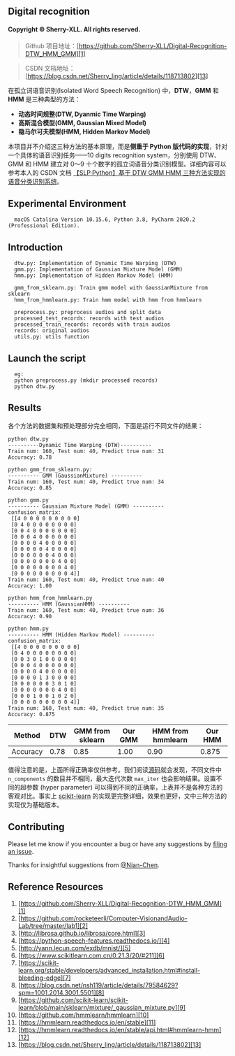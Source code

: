 ## Digital recognition
#### Copyright © Sherry-XLL. All rights reserved.

> Github 项目地址：[https://github.com/Sherry-XLL/Digital-Recognition-DTW_HMM_GMM][1]

> CSDN 文档地址：[https://blog.csdn.net/Sherry_ling/article/details/118713802][13]

在孤立词语音识别(Isolated Word Speech Recognition) 中，**DTW**，**GMM** 和 **HMM** 是三种典型的方法：

- **动态时间规整(DTW, Dyanmic Time Warping)** 
- **高斯混合模型(GMM, Gaussian Mixed Model)** 
- **隐马尔可夫模型(HMM, Hidden Markov Model)**

本项目并不介绍这三种方法的基本原理，而是**侧重于 Python 版代码的实现**，针对一个具体的语音识别任务——10 digits recognition system，分别使用 DTW、GMM 和 HMM 建立对 0～9 十个数字的孤立词语音分类识别模型。详细内容可以参考本人的 CSDN 文档 [【SLP·Python】基于 DTW GMM HMM 三种方法实现的语音分类识别系统][13]。

## Experimental Environment
```
  macOS Catalina Version 10.15.6, Python 3.8, PyCharm 2020.2 (Professional Edition).
```

## Introduction
```
  dtw.py: Implementation of Dynamic Time Warping (DTW)
  gmm.py: Implementation of Gaussian Mixture Model (GMM)
  hmm.py: Implementation of Hidden Markov Model (HMM)

  gmm_from_sklearn.py: Train gmm model with GaussianMixture from sklearn
  hmm_from_hmmlearn.py: Train hmm model with hmm from hmmlearn

  preprocess.py: preprocess audios and split data
  processed_test_records: records with test audios
  processed_train_records: records with train audios
  records: original audios
  utils.py: utils function
```

## Launch the script
```
  eg:
  python preprocess.py (mkdir processed records)
  python dtw.py 
```

## Results
各个方法的数据集和预处理部分完全相同，下面是运行不同文件的结果：

```
python dtw.py
----------Dynamic Time Warping (DTW)----------
Train num: 160, Test num: 40, Predict true num: 31
Accuracy: 0.78
```

```
python gmm_from_sklearn.py:
---------- GMM (GaussianMixture) ----------
Train num: 160, Test num: 40, Predict true num: 34
Accuracy: 0.85
```

```
python gmm.py
---------- Gaussian Mixture Model (GMM) ----------
confusion_matrix: 
 [[4 0 0 0 0 0 0 0 0 0]
 [0 4 0 0 0 0 0 0 0 0]
 [0 0 4 0 0 0 0 0 0 0]
 [0 0 0 4 0 0 0 0 0 0]
 [0 0 0 0 4 0 0 0 0 0]
 [0 0 0 0 0 4 0 0 0 0]
 [0 0 0 0 0 0 4 0 0 0]
 [0 0 0 0 0 0 0 4 0 0]
 [0 0 0 0 0 0 0 0 4 0]
 [0 0 0 0 0 0 0 0 0 4]]
Train num: 160, Test num: 40, Predict true num: 40
Accuracy: 1.00
```

```
python hmm_from_hmmlearn.py
---------- HMM (GaussianHMM) ----------
Train num: 160, Test num: 40, Predict true num: 36
Accuracy: 0.90
```

```
python hmm.py
---------- HMM (Hidden Markov Model) ----------
confusion_matrix: 
 [[4 0 0 0 0 0 0 0 0 0]
 [0 4 0 0 0 0 0 0 0 0]
 [0 0 3 0 1 0 0 0 0 0]
 [0 0 0 4 0 0 0 0 0 0]
 [0 0 0 0 4 0 0 0 0 0]
 [0 0 0 0 1 3 0 0 0 0]
 [0 0 0 0 0 0 3 0 1 0]
 [0 0 0 0 0 0 0 4 0 0]
 [0 0 0 1 0 0 1 0 2 0]
 [0 0 0 0 0 0 0 0 0 4]]
Train num: 160, Test num: 40, Predict true num: 35
Accuracy: 0.875
```


| Method | DTW | GMM from sklearn | Our GMM | HMM from hmmlearn | Our HMM |
|--|--|--|--|--|--|
| Accuracy | 0.78 | 0.85 | 1.00 | 0.90 | 0.875 |

值得注意的是，上面所得正确率仅供参考。我们阅读[源码][1]就会发现，不同文件中 `n_components` 的数目并不相同，最大迭代次数 `max_iter` 也会影响结果。设置不同的超参数 (hyper parameter) 可以得到不同的正确率，上表并不是各种方法的客观对比。事实上 [scikit-learn][7] 的实现更完整详细，效果也更好，文中三种方法的实现仅为基础版本。

## Contributing

Please let me know if you encounter a bug or have any suggestions by [filing an issue](https://github.com/Sherry-XLL/Digital-Recognition-DTW_HMM_GMM/issues).

Thanks for insightful suggestions from [@Nian-Chen](https://github.com/Nian-Chen).


## Reference Resources
 1. [https://github.com/Sherry-XLL/Digital-Recognition-DTW_HMM_GMM][1]
 2. [https://github.com/rocketeerli/Computer-VisionandAudio-Lab/tree/master/lab1][2]
 3. [http://librosa.github.io/librosa/core.html][3]
 4. [https://python-speech-features.readthedocs.io/][4]
 5. [http://yann.lecun.com/exdb/mnist/][5]
 6. [https://www.scikitlearn.com.cn/0.21.3/20/#211][6]
 7. [https://scikit-learn.org/stable/developers/advanced_installation.html#install-bleeding-edge][7]
 8. [https://blog.csdn.net/nsh119/article/details/79584629?spm=1001.2014.3001.5501][8]
 9. [https://github.com/scikit-learn/scikit-learn/blob/main/sklearn/mixture/_gaussian_mixture.py][9]
 10. [https://github.com/hmmlearn/hmmlearn][10]
 11. [https://hmmlearn.readthedocs.io/en/stable][11]
 12. [https://hmmlearn.readthedocs.io/en/stable/api.html#hmmlearn-hmm][12]
 13. [https://blog.csdn.net/Sherry_ling/article/details/118713802][13]

[1]: https://github.com/Sherry-XLL/Digital-Recognition-DTW_HMM_GMM
[2]: https://github.com/rocketeerli/Computer-VisionandAudio-Lab/tree/master/lab1
[3]: http://librosa.github.io/librosa/core.html
[4]: https://python-speech-features.readthedocs.io/
[5]: http://yann.lecun.com/exdb/mnist/
[6]: https://www.scikitlearn.com.cn/0.21.3/20/#211
[7]: https://scikit-learn.org/stable/developers/advanced_installation.html#install-bleeding-edge
[8]: https://blog.csdn.net/nsh119/article/details/79584629?spm=1001.2014.3001.5501
[9]: https://github.com/scikit-learn/scikit-learn/blob/main/sklearn/mixture/_gaussian_mixture.py
[10]: https://github.com/hmmlearn/hmmlearn
[11]: https://hmmlearn.readthedocs.io/en/stable
[12]: https://hmmlearn.readthedocs.io/en/stable/api.html#hmmlearn-hmm
[13]: https://blog.csdn.net/Sherry_ling/article/details/118713802
